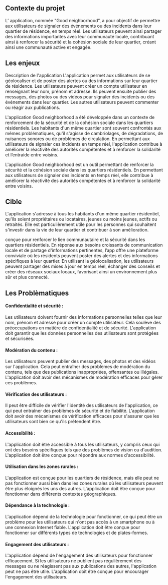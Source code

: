 ## Contexte du projet
L’ application, nommée "Good neighborhood”, a pour objectif de permettre aux utilisateurs de signaler des événements ou des incidents dans leur quartier de résidence, en temps réel. Les utilisateurs peuvent ainsi partager des informations importantes avec leur communauté locale, contribuant ainsi à renforcer la sécurité et la cohésion sociale de leur quartier, créant ainsi une communauté active et engagée.

## Les enjeux
Description de l'application
L'application permet aux utilisateurs de se géolocaliser et de poster des alertes ou des informations sur leur quartier de résidence. Les utilisateurs peuvent créer un compte utilisateur en renseignant leur nom, prénom et adresse. Ils peuvent ensuite publier des messages, des photos ou des vidéos pour signaler des incidents ou des événements dans leur quartier. Les autres utilisateurs peuvent commenter ou réagir aux publications.


L'application Good neighborhood a été développée dans un contexte de renforcement de la sécurité et de la cohésion sociale dans les quartiers résidentiels. Les habitants d'un même quartier sont souvent confrontés aux mêmes problématiques, qu'il s'agisse de cambriolages, de dégradations, de nuisances sonores ou de problèmes de circulation. En permettant aux utilisateurs de signaler ces incidents en temps réel, l'application contribue à améliorer la réactivité des autorités compétentes et à renforcer la solidarité et l’entraide entre voisins.

L'application Good neighborhood est un outil permettant de renforcer la sécurité et la cohésion sociale dans les quartiers résidentiels. En permettant aux utilisateurs de signaler des incidents en temps réel, elle contribue à améliorer la réactivité des autorités compétentes et à renforcer la solidarité entre voisins.

## Cible  
L'application s'adresse à tous les habitants d'un même quartier résidentiel, qu'ils soient propriétaires ou locataires, jeunes ou moins jeunes, actifs ou retraités. Elle est particulièrement utile pour les personnes qui souhaitent s'investir dans la vie de leur quartier et contribuer à son amélioration.


conçue pour renforcer le lien communautaire et la sécurité dans les quartiers résidentiels. En réponse aux besoins croissants de communication locale et de partage d'informations pertinentes, l’app offre une plateforme conviviale où les résidents peuvent poster des alertes et des informations spécifiques à leur quartier. En utilisant la géolocalisation, les utilisateurs peuvent partager des mises à jour en temps réel, échanger des conseils et créer des réseaux sociaux locaux, favorisant ainsi un environnement plus sûr et plus connecté.

## Les Problèmatiques

#### Confidentialité et sécurité :  
Les utilisateurs doivent fournir des informations personnelles telles que leur nom, prénom et adresse pour créer un compte utilisateur. Cela soulève des préoccupations en matière de confidentialité et de sécurité. L'application doit garantir que les données personnelles des utilisateurs sont protégées et sécurisées.

#### Modération du contenu :  
Les utilisateurs peuvent publier des messages, des photos et des vidéos sur l'application. Cela peut entraîner des problèmes de modération du contenu, tels que des publications inappropriées, offensantes ou illégales. L'application doit avoir des mécanismes de modération efficaces pour gérer ces problèmes.

#### Vérification des utilisateurs :  
Il peut être difficile de vérifier l'identité des utilisateurs de l'application, ce qui peut entraîner des problèmes de sécurité et de fiabilité. L'application doit avoir des mécanismes de vérification efficaces pour s'assurer que les utilisateurs sont bien ce qu'ils prétendent être.

#### Accessibilité :  
L'application doit être accessible à tous les utilisateurs, y compris ceux qui ont des besoins spécifiques tels que des problèmes de vision ou d'audition. L'application doit être conçue pour répondre aux normes d'accessibilité.

#### Utilisation dans les zones rurales :  
L'application est conçue pour les quartiers de résidence, mais elle peut ne pas fonctionner aussi bien dans les zones rurales où les utilisateurs peuvent être plus éloignés les uns des autres. L'application doit être conçue pour fonctionner dans différents contextes géographiques.

#### Dépendance à la technologie : 
L'application dépend de la technologie pour fonctionner, ce qui peut être un problème pour les utilisateurs qui n'ont pas accès à un smartphone ou à une connexion Internet fiable. L'application doit être conçue pour fonctionner sur différents types de technologies et de plates-formes.

#### Engagement des utilisateurs :  
L'application dépend de l'engagement des utilisateurs pour fonctionner efficacement. Si les utilisateurs ne publient pas régulièrement des messages ou ne réagissent pas aux publications des autres, l'application peut ne pas être utile. L'application doit être conçue pour encourager l'engagement des utilisateurs.
